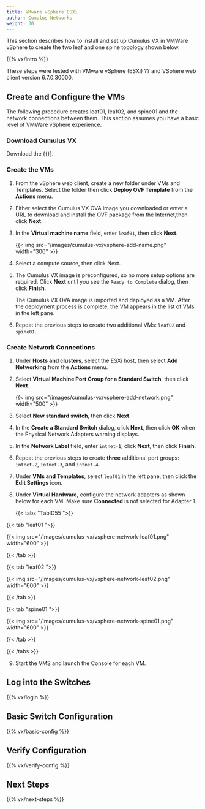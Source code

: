 ```yaml
---
title: VMware vSphere ESXi
author: Cumulus Networks
weight: 30
---
```

This section describes how to install and set up Cumulus VX in VMWare vSphere to create the two leaf and one spine topology shown below.

{{% vx/intro %}}

These steps were tested with VMware vSphere (ESXi) ?? and VSphere web client version 6.7.0.30000.

## Create and Configure the VMs

The following procedure creates leaf01, leaf02, and spine01 and the network connections between them. This section assumes you have a basic level of VMWare vSphere experience.

### Download Cumulus VX

Download the {{<exlink url="https://cumulusnetworks.com/products/cumulus-vx/download/" text="OVA disk image for use with VMware">}}.

### Create the VMs

1. From the vSphere web client, create a new folder under VMs and Templates. Select the folder then click **Deploy OVF Template** from the **Actions** menu.
2. Either select the Cumulus VX OVA image you downloaded or enter a URL to download and install the OVF package from the Internet,then click **Next**.
3. In the **Virtual machine name** field, enter `leaf01`, then click **Next**.

   {{< img src="/images/cumulus-vx/vsphere-add-name.png" width="300" >}}

4. Select a compute source, then click Next.

5. The Cumulus VX image is preconfigured, so no more setup options are required. Click **Next** until you see the `Ready to Complete` dialog, then click **Finish**.

   The Cumulus VX OVA image is imported and deployed as a VM. After the deployment process is complete, the VM appears in the list of VMs in the left pane.

6. Repeat the previous steps to create two additional VMs: `leaf02` and `spine01`.

### Create Network Connections

1. Under **Hosts and clusters**, select the ESXi host, then select **Add Networking** from the **Actions** menu.

2. Select **Virtual Machine Port Group for a Standard Switch**, then click **Next**.

   {{< img src="/images/cumulus-vx/vsphere-add-network.png" width="500" >}}

3. Select **New standard switch**, then click **Next**.

4. In the **Create a Standard Switch** dialog, click **Next**, then click **OK** when the Physical Network Adapters warning displays.

5. In the **Network Label** field, enter `intnet-1`, click **Next**, then click **Finish**.

6. Repeat the previous steps to create **three** additional port groups: `intnet-2`, `intnet-3`, and `intnet-4`.

7. Under **VMs and Templates**, select `leaf01` in the left pane, then click the **Edit Settings** icon.

8. Under **Virtual Hardware**, configure the network adapters as shown below for each VM. Make sure **Connected** is not selected for Adapter 1.

      {{< tabs "TabID55 ">}}

{{< tab "leaf01 ">}}

{{< img src="/images/cumulus-vx/vsphere-network-leaf01.png" width="600" >}}

{{< /tab >}}

{{< tab "leaf02 ">}}

{{< img src="/images/cumulus-vx/vsphere-network-leaf02.png" width="600" >}}

{{< /tab >}}

{{< tab "spine01 ">}}

{{< img src="/images/cumulus-vx/vsphere-network-spine01.png" width="600" >}}

{{< /tab >}}

{{< /tabs >}}

9. Start the VMS and launch the Console for each VM.

## Log into the Switches

{{% vx/login %}}

## Basic Switch Configuration

{{% vx/basic-config %}}

## Verify Configuration

{{% vx/verify-config %}}

## Next Steps

{{% vx/next-steps %}}
